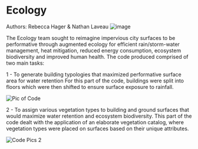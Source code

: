 # Ecology
Authors: Rebecca Hager & Nathan Laveau
![image](https://user-images.githubusercontent.com/93105936/151718967-a4c1f9ca-b848-45c1-8d35-33287264c984.png)

 
The Ecology team sought to reimagine impervious city surfaces to be performative through augmented ecology for efficient rain/storm-water management, heat mitigation, reduced energy consumption, ecosystem biodiversity and improved human health. The code produced comprised of two main tasks: 

1 - To generate building typologies that maximized performative surface area for water retention
For this part of the code, buildings were split into floors which were then shifted to ensure surface exposure to rainfall.  

![Pic of Code](https://user-images.githubusercontent.com/93105936/151719522-3004390c-a466-4b1e-af6b-87735ce0cfe7.jpg)


2 - To assign various vegetation types to building and ground surfaces that would maximize water retention and ecosystem biodiversity.
This part of the code dealt with the application of an elaborate vegetation catalog, where vegetation types were placed on surfaces based on their unique attributes.

![Code Pics 2](https://user-images.githubusercontent.com/93105936/151719993-4b4a2b76-b2a7-4ab1-a3d3-5d375031f6d6.jpg)
